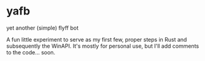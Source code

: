 # yafb
yet another (simple) flyff bot

A fun little experiment to serve as my first few, proper steps in Rust and subsequently the WinAPI.
It's mostly for personal use, but I'll add comments to the code... soon.
